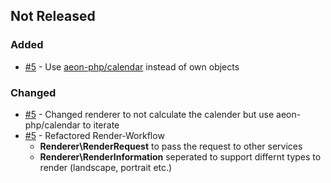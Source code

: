 ## Not Released

### Added
- [#5](https://github.com/lugark/CalendarGenerator/pull/5) - Use [aeon-php/calendar](https://github.com/aeon-php/calendar) instead of own objects

### Changed
- [#5](https://github.com/lugark/CalendarGenerator/pull/5) - Changed renderer to not calculate the calender but use aeon-php/calendar to iterate
- [#5](https://github.com/lugark/CalendarGenerator/pull/5) - Refactored Render-Workflow
    - **Renderer\RenderRequest** to pass the request to other services
    - **Renderer\RenderInformation** seperated to support differnt types to render (landscape, portrait etc.)
    